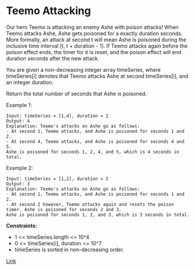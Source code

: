 # Teemo Attacking

Our hero Teemo is attacking an enemy Ashe with poison attacks! When Teemo attacks Ashe, Ashe gets poisoned for a exactly
duration seconds. More formally, an attack at second t will mean Ashe is poisoned during the inclusive time
interval [t, t + duration - 1]. If Teemo attacks again before the poison effect ends, the timer for it is reset, and the
poison effect will end duration seconds after the new attack.

You are given a non-decreasing integer array timeSeries, where timeSeries[i] denotes that Teemo attacks Ashe at second
timeSeries[i], and an integer duration.

Return the total number of seconds that Ashe is poisoned.

Example 1:

```
Input: timeSeries = [1,4], duration = 2
Output: 4
Explanation: Teemo's attacks on Ashe go as follows:
- At second 1, Teemo attacks, and Ashe is poisoned for seconds 1 and 2.
- At second 4, Teemo attacks, and Ashe is poisoned for seconds 4 and 5.
Ashe is poisoned for seconds 1, 2, 4, and 5, which is 4 seconds in total.
```

Example 2:

```
Input: timeSeries = [1,2], duration = 2
Output: 3
Explanation: Teemo's attacks on Ashe go as follows:
- At second 1, Teemo attacks, and Ashe is poisoned for seconds 1 and 2.
- At second 2 however, Teemo attacks again and resets the poison timer. Ashe is poisoned for seconds 2 and 3.
Ashe is poisoned for seconds 1, 2, and 3, which is 3 seconds in total.
```

**Constraints:**

- 1 <= timeSeries.length <= 10^4
- 0 <= timeSeries[i], duration <= 10^7
- timeSeries is sorted in non-decreasing order.

[Link](https://leetcode.com/problems/teemo-attacking/)
